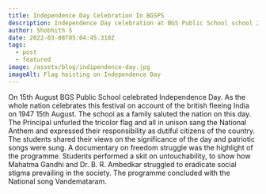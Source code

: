 ```yaml
---
title: Independence Day Celebration In BGSPS
description: Independence Day celebration at BGS Public School school 2021-22
author: Shobhith S
date: 2022-03-08T05:04:45.310Z
tags:
  - post
  - featured
image: /assets/blog/indipendence-day.jpg
imageAlt: Flag hoisting on Independence Day
---
```

On 15th August BGS Public School celebrated Independence Day. As the whole nation celebrates this festival on account of the british fleeing India on 1947 15th August. The school as a family saluted the nation on this day.
The Principal unfurled the tricolor flag and all in unison sang the National Anthem and expressed their responsibility as dutiful citizens of the country.
The students shared their views on the significance of the day and patriotic songs were sung.
A documentary on freedom struggle was the highlight of the programme.
Students performed a skit on untouchability, to show how Mahatma Gandhi and Dr. B. R. Ambedkar struggled to eradicate social stigma prevailing in the society.
The programme concluded with the National song Vandemataram.